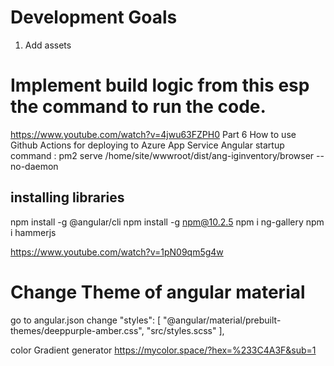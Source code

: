 # Development Goals
1. Add assets 

# Implement build logic from this esp the command to run the code. 
https://www.youtube.com/watch?v=4jwu63FZPH0     Part 6 How to use Github Actions for deploying to Azure App Service Angular
startup command : pm2 serve /home/site/wwwroot/dist/ang-iginventory/browser --no-daemon


## installing libraries
npm install -g @angular/cli
npm install -g npm@10.2.5
npm i ng-gallery 
npm i hammerjs

https://www.youtube.com/watch?v=1pN09qm5g4w

# Change Theme of angular material
go to angular.json change   "styles": [
              "@angular/material/prebuilt-themes/deeppurple-amber.css",
              "src/styles.scss"
            ],

color Gradient generator
  https://mycolor.space/?hex=%233C4A3F&sub=1